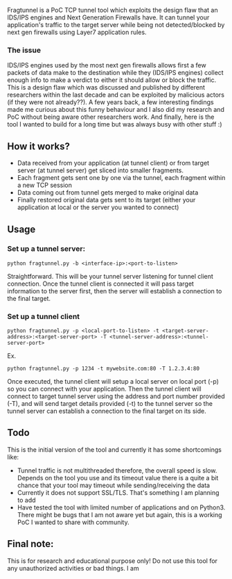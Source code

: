 Fragtunnel is a PoC TCP tunnel tool which exploits the design flaw that an IDS/IPS engines and Next Generation Firewalls have. It can tunnel your application's traffic to the target server while being not detected/blocked by next gen firewalls using Layer7 application rules.

### The issue
IDS/IPS engines used by the most next gen firewalls allows first a few packets of data make to the destination while they (IDS/IPS engines) collect enough info to make a verdict to either it should allow or block the traffic. This is a design flaw which was discussed and published by different researchers within the last decade and can be exploited by malicious actors (if they were not already??). A few years back, a few interesting findings made me curious about this funny behaviour and I also did my research and PoC without being aware other researchers work. And finally, here is the tool I wanted to build for a long time but was always busy with other stuff :)

## How it works?
- Data received from your application (at tunnel client) or from target server (at tunnel server) get sliced into smaller fragments.
- Each fragment gets sent one by one via the tunnel, each fragment within a new TCP session
- Data coming out from tunnel gets merged to make original data
- Finally restored original data gets sent to its target (either your application at local or the server you wanted to connect)

## Usage
### Set up a tunnel server:
```
python fragtunnel.py -b <interface-ip>:<port-to-listen>
```
Straightforward. This will be your tunnel server listening for tunnel client connection. Once the tunnel client is connected it will pass target information to the server first, then the server will establish a connection to the final target.

### Set up a tunnel client
```
python fragtunnel.py -p <local-port-to-listen> -t <target-server-address>:<target-server-port> -T <tunnel-server-address>:<tunnel-server-port>
```
Ex.
```
python fragtunnel.py -p 1234 -t mywebsite.com:80 -T 1.2.3.4:80
```

Once executed, the tunnel client will setup a local server on local port (-p) so you can connect with your application.
Then the tunnel client will connect to target tunnel server using the address and port number provided (-T), and will send target details provided (-t) to the tunnel server so the tunnel server can establish a connection to the final target on its side.

## Todo
This is the initial version of the tool and currently it has some shortcomings like:
- Tunnel traffic is not multithreaded therefore, the overall speed is slow. Depends on the tool you use and its timeout value there is a quite a bit chance that your tool may timeout while sending/receiving the data
- Currently it does not support SSL/TLS. That's something I am planning to add
- Have tested the tool with limited number of applications and on Python3. There might be bugs that I am not aware yet but again, this is a working PoC I wanted to share with community.

## Final note:
This is for research and educational purpose only! Do not use this tool for any unauthorized activities or bad things. I am 



